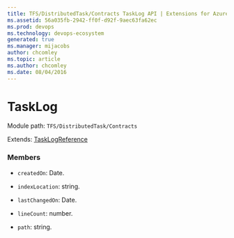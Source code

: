 ```yaml
---
title: TFS/DistributedTask/Contracts TaskLog API | Extensions for Azure DevOps Services
ms.assetid: 56a035fb-2942-ff0f-d92f-9aec63fa62ec
ms.prod: devops
ms.technology: devops-ecosystem
generated: true
ms.manager: mijacobs
author: chcomley
ms.topic: article
ms.author: chcomley
ms.date: 08/04/2016
---
```


# TaskLog

Module path: `TFS/DistributedTask/Contracts`

Extends: [TaskLogReference](../../../TFS/DistributedTask/Contracts/TaskLogReference.md)

### Members

* `createdOn`: Date. 

* `indexLocation`: string. 

* `lastChangedOn`: Date. 

* `lineCount`: number. 

* `path`: string. 

